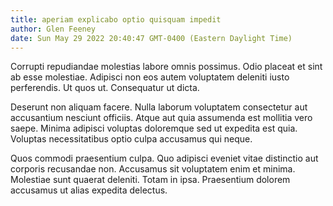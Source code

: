 ```yaml
---
title: aperiam explicabo optio quisquam impedit
author: Glen Feeney
date: Sun May 29 2022 20:40:47 GMT-0400 (Eastern Daylight Time)
---
```

Corrupti repudiandae molestias labore omnis possimus. Odio placeat et sint ab esse molestiae. Adipisci non eos autem voluptatem deleniti iusto perferendis. Ut quos ut. Consequatur ut dicta.

 Deserunt non aliquam facere. Nulla laborum voluptatem consectetur aut accusantium nesciunt officiis. Atque aut quia assumenda est mollitia vero saepe. Minima adipisci voluptas doloremque sed ut expedita est quia. Voluptas necessitatibus optio culpa accusamus qui neque.

 Quos commodi praesentium culpa. Quo adipisci eveniet vitae distinctio aut corporis recusandae non. Accusamus sit voluptatem enim et minima. Molestiae sunt quaerat deleniti. Totam in ipsa. Praesentium dolorem accusamus ut alias expedita delectus.